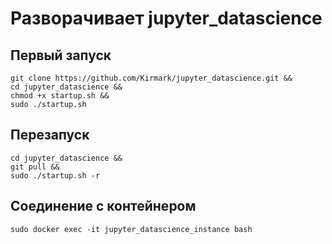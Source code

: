 # Разворачивает jupyter_datascience

## Первый запуск

```shell
git clone https://github.com/Kirmark/jupyter_datascience.git && 
cd jupyter_datascience && 
chmod +x startup.sh && 
sudo ./startup.sh  
```

## Перезапуск

```shell
cd jupyter_datascience && 
git pull && 
sudo ./startup.sh -r 
```

## Соединение с контейнером

```shell
sudo docker exec -it jupyter_datascience_instance bash
```
